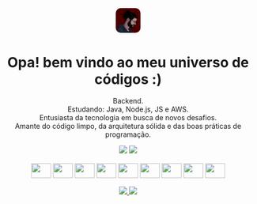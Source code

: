 <div align="center" valign="middle">
 
<img style="border-radius: 10px;" width="10%"  src="/assets/1662727787445.jpg"/>
 
<h1>Opa! bem vindo ao meu universo de códigos :)</h1

<p>
Backend.<br>
Estudando: Java, Node.js, JS e AWS.<br>
Entusiasta da tecnologia em busca de novos desafios.<br>
Amante do código limpo, da arquitetura sólida e das boas práticas de programação.
</p>

</div>
<div align="center">
<img height="170em" src="https://github-readme-stats.vercel.app/api?username=saviokane&show_icons=true&theme=radical&locale=pt-br&border_color=A020F0&title_color=A020F0"/>
<img height="170em" src="https://github-readme-stats.vercel.app/api/top-langs/?username=saviokane&layout=donut&show_icons=true&theme=radical&locale=pt-br&border_color=A020F0&size_weight=0.5&count_weight=0.5&title_color=A020F0"/>   
</div>

<div align="center" valign="top"><br>
<img align="center" height="30" width="40" src="https://cdn.jsdelivr.net/gh/devicons/devicon/icons/github/github-original.svg"/>
<img align="center" height="30" width="40" src="https://cdn.jsdelivr.net/gh/devicons/devicon/icons/html5/html5-original.svg"/> 
<img align="center" height="30" width="40" src="https://cdn.jsdelivr.net/gh/devicons/devicon/icons/css3/css3-original.svg"/>
<img align="center" height="30" width="40" src="https://cdn.jsdelivr.net/gh/devicons/devicon/icons/java/java-original.svg"/>
<img align="center" height="30" width="40" src="https://cdn.jsdelivr.net/gh/devicons/devicon/icons/php/php-original.svg"/>
<img align="center" height="30" width="40" src="https://cdn.jsdelivr.net/gh/devicons/devicon/icons/typescript/typescript-original.svg"/>
<img align="center" height="30" width="40" src="https://cdn.jsdelivr.net/gh/devicons/devicon/icons/nodejs/nodejs-original.svg"/>
<img align="center" height="30" width="40" src="https://cdn.jsdelivr.net/gh/devicons/devicon/icons/mongodb/mongodb-original.svg"/>
<img align="center" height="30" width="40"src="https://cdn.jsdelivr.net/gh/devicons/devicon/icons/mysql/mysql-original.svg"/>
<div/><br>

<div>
  <a href = "https://www.instagram.com/savio.kane/"><img src="https://img.shields.io/badge/Instagram-E4405F?style=for-the-badge&logo=instagram&logoColor=white"/>
  <a href="https://www.linkedin.com/in/savio-kane/" target="_blank"><img src="https://img.shields.io/badge/-LinkedIn-%230077B5?style=for-the-badge&logo=linkedin&logoColor=white" target="_blank"></a> 
</div>
